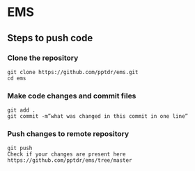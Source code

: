 # EMS


## Steps to push code

### Clone the repository
    git clone https://github.com/pptdr/ems.git
    cd ems

### Make code changes and commit files
    git add .
    git commit -m”what was changed in this commit in one line”

### Push changes to remote repository
    git push 
    Check if your changes are present here https://github.com/pptdr/ems/tree/master
